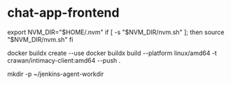 # chat-app-frontend

export NVM_DIR="$HOME/.nvm"
if [ -s "$NVM_DIR/nvm.sh" ]; then
source "$NVM_DIR/nvm.sh"
fi

docker buildx create --use
docker buildx build --platform linux/amd64 -t crawan/intimacy-client:amd64 --push .

mkdir -p ~/jenkins-agent-workdir
